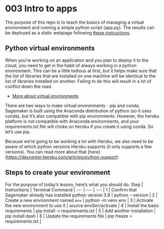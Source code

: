 # 003 Intro to apps

The purpose of this repo is to teach the basics of managing a virtual environment and running a simple python script (app.py). The results can be deployed as a static webpage following [these instructions](https://austinlasseter.medium.com/how-to-host-a-static-website-on-an-amazon-s3-bucket-be25a613586a).

## Python virtual environments

When you’re working on an application and you plan to deploy it to the cloud, you need to get in the habit of always working in a python environment. This can be a little tedious at first, but it helps make sure that the list of libraries that are installed on one machine will be identical to the list of libraries installed on another. Failing to do this will result in a lot of conflict down the road.

* [More about virtual environments](https://docs.python.org/3/library/venv.html#)

There are two ways to make virtual environments - pip and conda. Sagemaker is built using the Anaconda distribution of python (so it uses conda), but it’s also compatible with pip environments. However, the heroku platform is not compatible with Anaconda environments, and your requirements.txt file will choke on heroku if you create it using conda. So let’s use pip.

Because we’re going to be working a lot with Heroku, we also need to be aware of which python versions Heroku supports (it only supports a few versions). You can read more about that [here] (https://devcenter.heroku.com/articles/python-support)


## Steps to create your environment

For the purpose of today’s lesson, here’s what you should do.
Step | Instructions | Terminal Command |
--- | ---      | ---  |
1 | Confirm that Sagemaker already has installed python version 3.9 | python --version |
2 | Create a new environment named `env` | python -m venv env | 
3 | Activate the new environment to use it | source env/bin/activate | 
4 | Install the basic requirements | pip install -r requirements.txt |
5 | Add another installation | pip install dash |
6 | Update the requirements file | pip freeze > requirements.txt |

